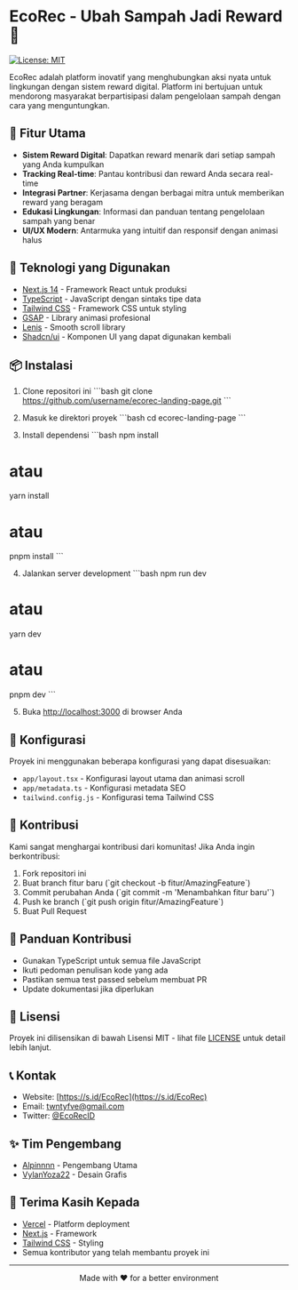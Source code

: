 # EcoRec - Ubah Sampah Jadi Reward 🌱

[![License: MIT](https://img.shields.io/badge/License-MIT-green.svg)](https://opensource.org/licenses/MIT)

EcoRec adalah platform inovatif yang menghubungkan aksi nyata untuk lingkungan dengan sistem reward digital. Platform ini bertujuan untuk mendorong masyarakat berpartisipasi dalam pengelolaan sampah dengan cara yang menguntungkan.

## 🎯 Fitur Utama

- **Sistem Reward Digital**: Dapatkan reward menarik dari setiap sampah yang Anda kumpulkan
- **Tracking Real-time**: Pantau kontribusi dan reward Anda secara real-time
- **Integrasi Partner**: Kerjasama dengan berbagai mitra untuk memberikan reward yang beragam
- **Edukasi Lingkungan**: Informasi dan panduan tentang pengelolaan sampah yang benar
- **UI/UX Modern**: Antarmuka yang intuitif dan responsif dengan animasi halus

## 🚀 Teknologi yang Digunakan

- [Next.js 14](https://nextjs.org/) - Framework React untuk produksi
- [TypeScript](https://www.typescriptlang.org/) - JavaScript dengan sintaks tipe data
- [Tailwind CSS](https://tailwindcss.com/) - Framework CSS untuk styling
- [GSAP](https://greensock.com/gsap/) - Library animasi profesional
- [Lenis](https://github.com/studio-freight/lenis) - Smooth scroll library
- [Shadcn/ui](https://ui.shadcn.com/) - Komponen UI yang dapat digunakan kembali

## 📦 Instalasi

1. Clone repositori ini
\`\`\`bash
git clone https://github.com/username/ecorec-landing-page.git
\`\`\`

2. Masuk ke direktori proyek
\`\`\`bash
cd ecorec-landing-page
\`\`\`

3. Install dependensi
\`\`\`bash
npm install
# atau
yarn install
# atau
pnpm install
\`\`\`

4. Jalankan server development
\`\`\`bash
npm run dev
# atau
yarn dev
# atau
pnpm dev
\`\`\`

5. Buka [http://localhost:3000](http://localhost:3000) di browser Anda

## 🔧 Konfigurasi

Proyek ini menggunakan beberapa konfigurasi yang dapat disesuaikan:

- `app/layout.tsx` - Konfigurasi layout utama dan animasi scroll
- `app/metadata.ts` - Konfigurasi metadata SEO
- `tailwind.config.js` - Konfigurasi tema Tailwind CSS

## 🤝 Kontribusi

Kami sangat menghargai kontribusi dari komunitas! Jika Anda ingin berkontribusi:

1. Fork repositori ini
2. Buat branch fitur baru (\`git checkout -b fitur/AmazingFeature\`)
3. Commit perubahan Anda (\`git commit -m 'Menambahkan fitur baru'\`)
4. Push ke branch (\`git push origin fitur/AmazingFeature\`)
5. Buat Pull Request

## 📝 Panduan Kontribusi

- Gunakan TypeScript untuk semua file JavaScript
- Ikuti pedoman penulisan kode yang ada
- Pastikan semua test passed sebelum membuat PR
- Update dokumentasi jika diperlukan

## 📄 Lisensi

Proyek ini dilisensikan di bawah Lisensi MIT - lihat file [LICENSE](LICENSE) untuk detail lebih lanjut.

## 📞 Kontak

- Website: [https://s.id/EcoRec](https://s.id/EcoRec)
- Email: [twntyfve@gmail.com](mailto:twntyfve@gmail.com)
- Twitter: [@EcoRecID](https://twitter.com/EcoRecID)

## ✨ Tim Pengembang

- [Alpinnnn](https://github.com/Alpinnnn) - Pengembang Utama
- [VylanYoza22](https://github.com/VylanYoza22) - Desain Grafis

## 🙏 Terima Kasih Kepada

- [Vercel](https://vercel.com) - Platform deployment
- [Next.js](https://nextjs.org) - Framework
- [Tailwind CSS](https://tailwindcss.com) - Styling
- Semua kontributor yang telah membantu proyek ini

---

<p align="center">Made with ❤️ for a better environment</p> 